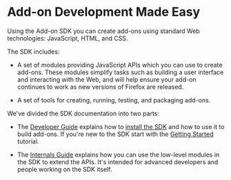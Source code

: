 <!-- This Source Code Form is subject to the terms of the Mozilla Public
   - License, v. 2.0. If a copy of the MPL was not distributed with this
   - file, You can obtain one at http://mozilla.org/MPL/2.0/. -->

# Add-on Development Made Easy #

Using the Add-on SDK you can create add-ons using standard Web technologies:
JavaScript, HTML, and CSS.

The SDK includes:

* A set of modules providing JavaScript APIs which you can
use to create add-ons. These modules simplify tasks such as building a user
interface and interacting with the Web, and will help ensure your add-on
continues to work as new versions of Firefox are released.

* A set of tools for creating, running, testing, and packaging add-ons.

We've divided the SDK documentation into two parts:

* The [Developer Guide](dev-guide/addon-development/index.html) explains how to
[install the SDK](dev-guide/addon-development/installation.html) and how to
use it to build add-ons. If you're new to the SDK start with the
[Getting Started](dev-guide/addon-development/getting-started.html) tutorial.

* The [Internals Guide](dev-guide/module-development/index.html) explains how you can
use the low-level modules in the SDK to extend the APIs. It's intended for
advanced developers and people working on the SDK itself.

